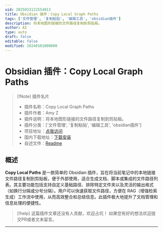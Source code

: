 ```yaml
---
uid: 2025033122554013
title: Obsidian 插件：Copy Local Graph Paths
tags: ['文件管理', '复制粘贴', '编辑工具', 'obsidian插件']
description: 将本地图形链接的文件路径复制到剪贴板。
author: AI
type: auto
draft: false
editable: false
modified: 20240101000000
---
```


# Obsidian 插件：Copy Local Graph Paths

> [!Note] 插件名片
> - 插件名称：Copy Local Graph Paths
> - 插件作者：Amy Z
> - 插件说明：将本地图形链接的文件路径复制到剪贴板。
> - 插件分类：['文件管理', '复制粘贴', '编辑工具', 'obsidian插件']
> - 项目地址：[点我访问](https://github.com/0melette/copy-local-graph-paths)
> - 国内下载地址：[下载安装](https://pkmer.cn/products/plugin/pluginMarket/?copy-local-graph-paths)
> - 自述文件：[Readme](https://ghproxy.net/https://raw.githubusercontent.com/0melette/copy-local-graph-paths/master/README.md)



## 概述

**Copy Local Paths** 是一款简单的 Obsidian 插件，旨在将当前笔记中的本地链接文件路径复制到剪贴板，便于外部使用，适合生成文档、脚本或集成的文件路径列表。其主要功能包括支持自定义基础路径、排除特定文件夹以及灵活的输出格式（如换行分隔或分号分隔）。用户可以快速获取文件路径，方便在 RAG（增强检索生成）工作流中使用，从而高效整合和总结信息。此插件极大地提升了文档管理和信息处理的便捷性。


> [!help] 
> 这篇插件文章还没有人贡献，欢迎占坑！
> 如果您有好的想法欢迎提交PR或者文末留言。
> 

---



